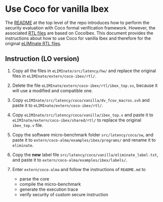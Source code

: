 # Use Coco for vanilla Ibex 

The [README](../../../../README.md#security-evaluation) at the top level of the
repo introduces how to perform the security evaluation with Coco formal
verification framework. However, the associated [RTL files](../hw/) are based on
CocoIbex. This document provides the instructions about how to use Coco for
vanilla Ibex and therefore for the original [eLIMInate RTL files](../../hw/). 

## Instruction (LO version)

1. Copy all the files in `eLIMInate/src/latency/hw/` and replace the original
   files in `eLIMInate/extern/coco-ibex/rtl/`.

2. Delete the file `eLIMInate/extern/coco-ibex/rtl/ibex_top.sv`, because it will
   use a modified and compatible one.

3. Copy `eLIMInate/src/latency/coco/vanilla/dv_fcov_macros.svh` and paste it to
   `eLIMInate/extern/coco-ibex/rtl/`.

4. Copy `eLIMInate/src/latency/coco/vanilla/ibex_top.v` and paste it to
   `eLIMInate/extern/coco-ibex/shared/rtl/` to replace the original `ibex_top.v`
   file.

5. Copy the software micro-benchmark folder `src/latency/coco/sw`, and paste it
   to `extern/coco-alma/examples/ibex/programs/` and rename it to `eliminate`.

6. Copy the **new** label file `src/latency/coco/vanilla/eliminate_label.txt`,
   and paste it to `extern/coco-alma/examples/ibex/labels/`.

7. Enter `extern/coco-alma` and follow the instructions of `README.md` to 
    - parse the core 
    - compile the micro-benchmark
    - generate the execution trace  
    - verify security of custom secure instruction 
